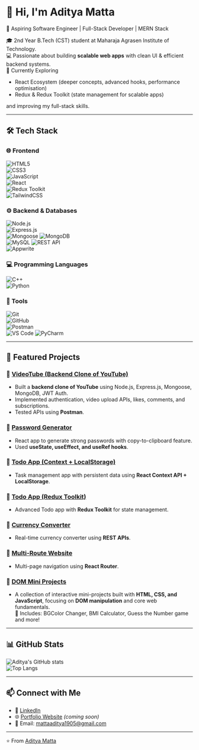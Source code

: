 # 👋 Hi, I'm Aditya Matta  

🚀 Aspiring Software Engineer | Full-Stack Developer | MERN Stack 

🎓 2nd Year B.Tech (CST) student at Maharaja Agrasen Institute of Technology.  
💻 Passionate about building **scalable web apps** with clean UI & efficient backend systems.  
🌱 Currently Exploring  
- React Ecosystem (deeper concepts, advanced hooks, performance optimisation)  
- Redux & Redux Toolkit (state management for scalable apps)

and improving my full-stack skills.
  
---

## 🛠️ Tech Stack  

### 🌐 Frontend  
![HTML5](https://img.shields.io/badge/HTML5-E34F26?style=for-the-badge&logo=html5&logoColor=white)  
![CSS3](https://img.shields.io/badge/CSS3-1572B6?style=for-the-badge&logo=css3&logoColor=white)  
![JavaScript](https://img.shields.io/badge/JavaScript-F7DF1E?style=for-the-badge&logo=javascript&logoColor=black)  
![React](https://img.shields.io/badge/React-61DAFB?style=for-the-badge&logo=react&logoColor=black)  
![Redux Toolkit](https://img.shields.io/badge/Redux-764ABC?style=for-the-badge&logo=redux&logoColor=white)  
![TailwindCSS](https://img.shields.io/badge/Tailwind_CSS-38B2AC?style=for-the-badge&logo=tailwind-css&logoColor=white)  

### ⚙️ Backend & Databases  
![Node.js](https://img.shields.io/badge/Node.js-339933?style=for-the-badge&logo=nodedotjs&logoColor=white)  
![Express.js](https://img.shields.io/badge/Express.js-000000?style=for-the-badge&logo=express&logoColor=white)  
![Mongoose](https://img.shields.io/badge/Mongoose-880000?style=for-the-badge&logo=mongodb&logoColor=white)
![MongoDB](https://img.shields.io/badge/MongoDB-47A248?style=for-the-badge&logo=mongodb&logoColor=white)  
![MySQL](https://img.shields.io/badge/MySQL-4479A1?style=for-the-badge&logo=mysql&logoColor=white)
![REST API](https://img.shields.io/badge/REST-02569B?style=for-the-badge&logo=rest&logoColor=white)  
![Appwrite](https://img.shields.io/badge/Appwrite-F02E65?style=for-the-badge&logo=appwrite&logoColor=white)  

### 💻 Programming Languages  
![C++](https://img.shields.io/badge/C++-00599C?style=for-the-badge&logo=c%2B%2B&logoColor=white)  
![Python](https://img.shields.io/badge/Python-3776AB?style=for-the-badge&logo=python&logoColor=white)  

### 🔧 Tools  
![Git](https://img.shields.io/badge/Git-F05032?style=for-the-badge&logo=git&logoColor=white)  
![GitHub](https://img.shields.io/badge/GitHub-181717?style=for-the-badge&logo=github&logoColor=white)  
![Postman](https://img.shields.io/badge/Postman-FF6C37?style=for-the-badge&logo=postman&logoColor=white)  
![VS Code](https://img.shields.io/badge/VS%20Code-0078d7?style=for-the-badge&logo=visual-studio-code&logoColor=white)
![PyCharm](https://img.shields.io/badge/PyCharm-000000?style=for-the-badge&logo=pycharm&logoColor=white)


---

## 📌 Featured Projects  

### 🔹 [VideoTube (Backend Clone of YouTube)](https://github.com/Aditya-Matta/VideoTube)  
- Built a **backend clone of YouTube** using Node.js, Express.js, Mongoose, MongoDB, JWT Auth.  
- Implemented authentication, video upload APIs, likes, comments, and subscriptions.  
- Tested APIs using **Postman**.  

### 🔹 [Password Generator](https://github.com/Aditya-Matta/ReactJS/tree/main/05passwordGenerator)  
- React app to generate strong passwords with copy-to-clipboard feature.  
- Used **useState, useEffect, and useRef hooks**.  

### 🔹 [Todo App (Context + LocalStorage)](https://github.com/Aditya-Matta/ReactJS/tree/main/10todocontextLocal)  
- Task management app with persistent data using **React Context API + LocalStorage**.  

### 🔹 [Todo App (Redux Toolkit)](https://github.com/yourusername/reactjs/tree/main/todo-redux)  
- Advanced Todo app with **Redux Toolkit** for state management.  

### 🔹 [Currency Converter](https://github.com/Aditya-Matta/ReactJS/tree/main/06currencyConverter)
- Real-time currency converter using **REST APIs**.  

### 🔹 [Multi-Route Website](https://github.com/Aditya-Matta/ReactJS/tree/main/07reactRouter)  
- Multi-page navigation using **React Router**.

### 🔹 [DOM Mini Projects](https://dom-miniprojects.netlify.app/)
- A collection of interactive mini-projects built with **HTML, CSS, and JavaScript**, focusing on **DOM manipulation** and core web fundamentals.  
📌 Includes: BGColor Changer, BMI Calculator, Guess the Number game and more!

---

## 📊 GitHub Stats  

![Aditya's GitHub stats](https://github-readme-stats.vercel.app/api?username=Aditya-Matta&show_icons=true&theme=radical)  
![Top Langs](https://github-readme-stats.vercel.app/api/top-langs/?username=Aditya-Matta&layout=compact&theme=radical)  

---

## 📫 Connect with Me  

- 💼 [LinkedIn](https://www.linkedin.com/in/aditya-matta1922)  
- 🌐 [Portfolio Website]() *(coming soon)*  
- 📧 Email: mattaaditya1905@gmail.com  

---
⭐️ From [Aditya Matta](https://github.com/Aditya-Matta)  
